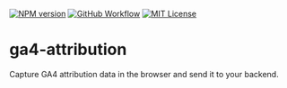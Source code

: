 [![NPM version](https://img.shields.io/npm/v/@nerees/ga4-attribution.svg)](https://www.npmjs.com/package/@nerees/ga4-attribution)
[![GitHub Workflow](https://github.com/nerees/ga4-attribution/actions/workflows/release.yml/badge.svg)](https://github.com/nerees/ga4-attribution/actions)
[![MIT License](https://img.shields.io/badge/license-MIT-green)](LICENSE)

# ga4-attribution

Capture GA4 attribution data in the browser and send it to your backend.

